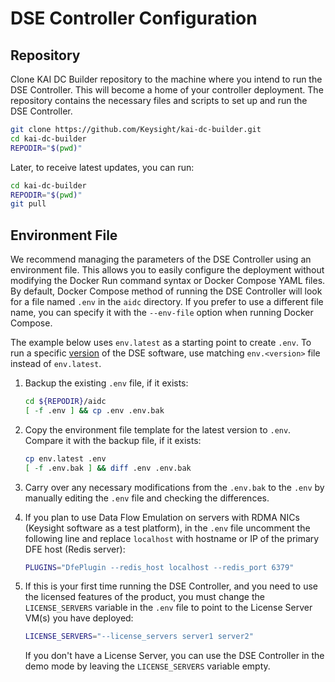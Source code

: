 # DSE Controller Configuration

## Repository

Clone KAI DC Builder repository to the machine where you intend to run the DSE Controller. This will become a home of your controller deployment. The repository contains the necessary files and scripts to set up and run the DSE Controller.

```bash
git clone https://github.com/Keysight/kai-dc-builder.git
cd kai-dc-builder
REPODIR="$(pwd)"
```

Later, to receive latest updates, you can run:

```bash
cd kai-dc-builder
REPODIR="$(pwd)"
git pull
```

## Environment File

We recommend managing the parameters of the DSE Controller using an environment file. This allows you to easily configure the deployment without modifying the Docker Run command syntax or Docker Compose YAML files. By default, Docker Compose method of running the DSE Controller will look for a file named `.env` in the `aidc` directory. If you prefer to use a different file name, you can specify it with the `--env-file` option when running Docker Compose.

The example below uses `env.latest` as a starting point to create `.env`. To run a specific [version](../kaidcb/versions.md) of the DSE software, use matching `env.<version>` file instead of `env.latest`.

1. Backup the existing `.env` file, if it exists:

    ```bash
    cd ${REPODIR}/aidc
    [ -f .env ] && cp .env .env.bak
    ```

2. Copy the environment file template for the latest version to `.env`. Compare it with the backup file, if it exists:

    ```bash
    cp env.latest .env
    [ -f .env.bak ] && diff .env .env.bak
    ```

3. Carry over any necessary modifications from the `.env.bak` to the `.env` by manually editing the `.env` file and checking the differences.

4. If you plan to use Data Flow Emulation on servers with RDMA NICs (Keysight software as a test platform), in the `.env` file uncomment the following line and replace `localhost` with hostname or IP of the primary DFE host (Redis server):

    ```bash
    PLUGINS="DfePlugin --redis_host localhost --redis_port 6379"
    ```

5. If this is your first time running the DSE Controller, and you need to use the licensed features of the product, you must change the `LICENSE_SERVERS` variable in the `.env` file to point to the License Server VM(s) you have deployed:

    ```bash
    LICENSE_SERVERS="--license_servers server1 server2"
    ```

    If you don't have a License Server, you can use the DSE Controller in the demo mode by leaving the `LICENSE_SERVERS` variable empty.
